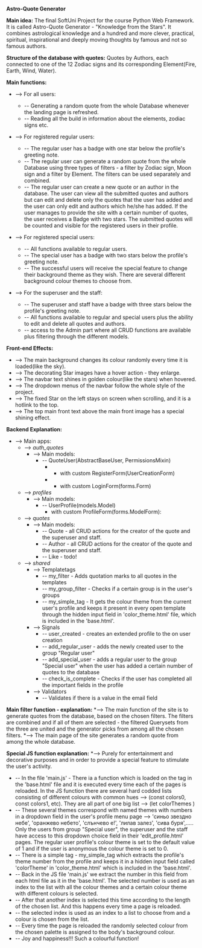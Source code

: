 **Astro-Quote Generator**

**Main idea:**
The final SoftUni Project for the course Python Web Framework.
It is  called Astro-Quote Generator - "Knowledge from the Stars". 
It combines astrological knowledge and a hundred and more clever, practical,
spiritual, inspirational and deeply moving thoughts by famous and not so famous authors.

**Structure  of the  database with quotes:**
Quotes by Authors, each connected to one of the 12 Zodiac signs and 
its corresponding Element(Fire, Earth, Wind, Water).

**Main functions:**
* --> For all users:
   * -- Generating a random quote from the whole Database
        whenever the landing page is refreshed. 
   * -- Reading all the build in information about the elements, zodiac signs etc.

* --> For registered regular users:
   * -- The regular user has a badge with one star below the profile's greeting note.
   * -- The regular user can generate a random quote from the whole Database using 
        three types of filters - a filter by Zodiac sign, Moon sign and a filter by Element.
        The filters can be used separately and combined.
   * -- The regular user can create a new quote or an author in the database.
        The user can view all the submitted quotes and authors but can edit and delete
        only the quotes that the user has added and  the  user  can only edit and authors
        which he/she has added.
        If the user manages  to provide the site with a certain number of quotes, 
        the user receives a Badge with two stars. The submitted quotes will be counted and 
        visible for the registered users in their profile. 

* --> For registered special users:
   * -- All functions available  to regular users.
   * -- The special user has a badge with two stars below the profile's greeting note.
   * -- The successful users will receive the  special feature to change their background theme 
        as they wish. There are several different background colour themes to choose from. 

* --> For the superuser and the staff:
   * -- The superuser and staff have a badge with three stars below the profile's greeting note.
   * -- All functions available  to regular and  special users plus the ability to edit
        and delete all quotes and authors. 
   * -- access to the Admin part where all CRUD functions are available plus filtering through
        the different models. 


**Front-end Effects:**
* --> The main background changes its colour randomly every time it is loaded(like the sky). 
* --> The decorating Star images have a hover action - they enlarge.
* --> The navbar text shines in golden colour(like  the  stars) when hovered.
* --> The dropdown menus of the navbar follow the whole style of the project.
* --> The fixed Star on the left stays on screen when scrolling, and it is a hotlink to the top.
* --> The top main front text above the main front image has a special shining effect.



**Backend Explanation:**
* --> Main apps:
  * --> *auth_quotes*
     *  --> Main models: 
         *  -- QuoteUser(AbstractBaseUser, PermissionsMixin)
             *  - with custom RegisterForm(UserCreationForm)
             *  - with custom LoginForm(forms.Form)
  * --> *profiles*
     *  --> Main models:
         *   -- UserProfile(models.Model)
                - with custom ProfileForm(forms.ModelForm):
  * --> *quotes*
     *  --> Main models:
         *   -- Quote - all CRUD actions for the creator of the quote and the superuser and  staff.
         *   -- Author - all CRUD actions for the creator of the quote and the superuser and  staff.
         *   -- Like - todo!
  * --> *shared*
      * --> Templatetags
         *   -- my_filter - Adds quotation marks to all quotes in the templates 
         *   -- my_group_filter - Checks if a certain group is in the user's groups
         *   -- my_simple_tag - It gets the colour theme from the current user's
                profile and keeps it present in every open template through the hidden
                input field in 'color_theme.html' file, which is included in the 'base.html'.
      * --> Signals
         *   -- user_created - creates an extended profile to the on user creation
         *   -- add_regular_user - adds the newly created user to the group "Regular user"
         *   -- add_special_user - adds a regular user to the group "Special user" when the
                user has added a certain number of quotes to the database
         *   -- check_is_complete - Checks if the user has completed all the important fields in the profile
      * --> Validators
         *   -- Validates if there is a value in the email field


**Main filter function - explanation:**
*--> The  main function of the  site is  to generate quotes from the database, based on
    the chosen filters. The filters are combined and if all of them are selected - the
    filtered Querysets from the three are united and the generator picks from among all 
    the chosen filters. 
*--> The main page of the site generates a random quote from among the whole database.
    


**Special JS function explanation:**
*--> Purely for entertainment and decorative purposes and in order to provide a 
    special feature to stimulate the user's activity.
   * -- In the  file 'main.js' - There ia a function which is loaded on the 
        <body> tag in the  'base.html' file and  it  is executed every time each of 
        the pages is reloaded. In the JS function there are several hard codded 
        lists consisting of different colours with common hues --> 
        (const colors0, const colors1, etc). They are all part of one big list --> 
        (let colorThemes )
   * -- These several themes correspond with named  themes with numbers in a dropdown
        field in the user's profile menu page --> 'синьо звездно небе', 'оранжево небето',
        'слънчево е!', 'лилав залез', 'сива буря',..... 
        Only the users from group "Special user", the superuser and the staff have 
        access to this  dropdown choice field in their 'edit_profile.html' pages. 
        The regular user profile's colour theme is set to the  default value of 1 
        and  if  the  user  is anonymous the colour theme is set to 0. 
   * -- There is a simple tag - my_simple_tag which extracts the profile's theme number
        from the  profile and keeps it in a hidden input field called 'colorTheme' 
        in 'color_theme.html' which is included in the 'base.html'.
   * -- Back in the JS file 'main.js' we extract the number in this field 
        from each html file as it in the 'base.html'. The  selected number is used as
        an index to the  list with all the colour themes and a certain colour theme 
        with different colours is selected. 
   * -- After that another  index  is  selected this  time  according  to the length    
        of the chosen list. And this  happens every time a page is reloaded.
   * -- the selected index is  used as an index to a list to choose from and a 
        colour is  chosen from the list.
   * -- Every time the page is reloaded the randomly selected  colour  from the  chosen
        palette is assigned to the body's background colour. 
   * -- Joy and happiness!!! Such a colourful function!







